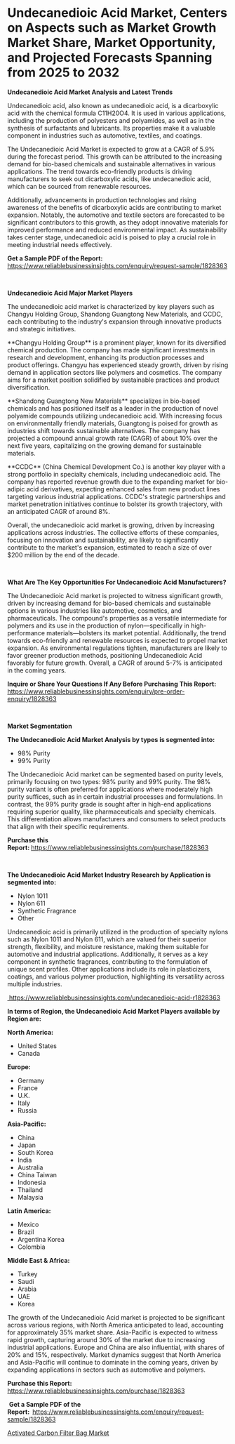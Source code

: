 <p><h1>Undecanedioic Acid Market, Centers on Aspects such as Market Growth Market Share, Market Opportunity, and Projected Forecasts Spanning from 2025 to 2032</h1></p><p><strong>Undecanedioic Acid Market Analysis and Latest Trends</strong></p>
<p><p>Undecanedioic acid, also known as undecanedioic acid, is a dicarboxylic acid with the chemical formula C11H20O4. It is used in various applications, including the production of polyesters and polyamides, as well as in the synthesis of surfactants and lubricants. Its properties make it a valuable component in industries such as automotive, textiles, and coatings.</p><p>The Undecanedioic Acid Market is expected to grow at a CAGR of 5.9% during the forecast period. This growth can be attributed to the increasing demand for bio-based chemicals and sustainable alternatives in various applications. The trend towards eco-friendly products is driving manufacturers to seek out dicarboxylic acids, like undecanedioic acid, which can be sourced from renewable resources.</p><p>Additionally, advancements in production technologies and rising awareness of the benefits of dicarboxylic acids are contributing to market expansion. Notably, the automotive and textile sectors are forecasted to be significant contributors to this growth, as they adopt innovative materials for improved performance and reduced environmental impact. As sustainability takes center stage, undecanedioic acid is poised to play a crucial role in meeting industrial needs effectively.</p></p>
<p><strong>Get a Sample PDF of the Report:&nbsp;</strong> <a href="https://www.reliablebusinessinsights.com/enquiry/request-sample/1828363?utm_campaign=3113&utm_medium=2&utm_source=Github&utm_content=ia&utm_term=01042025&utm_id=undecanedioic-acid">https://www.reliablebusinessinsights.com/enquiry/request-sample/1828363</a></p>
<p>&nbsp;</p>
<p><strong>Undecanedioic Acid Major Market Players</strong></p>
<p><p>The undecanedioic acid market is characterized by key players such as Changyu Holding Group, Shandong Guangtong New Materials, and CCDC, each contributing to the industry's expansion through innovative products and strategic initiatives.</p><p>**Changyu Holding Group** is a prominent player, known for its diversified chemical production. The company has made significant investments in research and development, enhancing its production processes and product offerings. Changyu has experienced steady growth, driven by rising demand in application sectors like polymers and cosmetics. The company aims for a market position solidified by sustainable practices and product diversification.</p><p>**Shandong Guangtong New Materials** specializes in bio-based chemicals and has positioned itself as a leader in the production of novel polyamide compounds utilizing undecanedioic acid. With increasing focus on environmentally friendly materials, Guangtong is poised for growth as industries shift towards sustainable alternatives. The company has projected a compound annual growth rate (CAGR) of about 10% over the next five years, capitalizing on the growing demand for sustainable materials.</p><p>**CCDC** (China Chemical Development Co.) is another key player with a strong portfolio in specialty chemicals, including undecanedioic acid. The company has reported revenue growth due to the expanding market for bio-adipic acid derivatives, expecting enhanced sales from new product lines targeting various industrial applications. CCDC's strategic partnerships and market penetration initiatives continue to bolster its growth trajectory, with an anticipated CAGR of around 8%.</p><p>Overall, the undecanedioic acid market is growing, driven by increasing applications across industries. The collective efforts of these companies, focusing on innovation and sustainability, are likely to significantly contribute to the market's expansion, estimated to reach a size of over $200 million by the end of the decade.</p></p>
<p>&nbsp;</p>
<p><strong>What Are The Key Opportunities For Undecanedioic Acid Manufacturers?</strong></p>
<p><p>The Undecanedioic Acid market is projected to witness significant growth, driven by increasing demand for bio-based chemicals and sustainable options in various industries like automotive, cosmetics, and pharmaceuticals. The compound's properties as a versatile intermediate for polymers and its use in the production of nylon—specifically in high-performance materials—bolsters its market potential. Additionally, the trend towards eco-friendly and renewable resources is expected to propel market expansion. As environmental regulations tighten, manufacturers are likely to favor greener production methods, positioning Undecanedioic Acid favorably for future growth. Overall, a CAGR of around 5-7% is anticipated in the coming years.</p></p>
<p><strong>Inquire or Share Your Questions If Any Before Purchasing This Report:</strong> <a href="https://www.reliablebusinessinsights.com/enquiry/pre-order-enquiry/1828363?utm_campaign=3113&utm_medium=2&utm_source=Github&utm_content=ia&utm_term=01042025&utm_id=undecanedioic-acid">https://www.reliablebusinessinsights.com/enquiry/pre-order-enquiry/1828363</a></p>
<p>&nbsp;</p>
<p><strong>Market Segmentation</strong></p>
<p><strong>The Undecanedioic Acid Market Analysis by types is segmented into:</strong></p>
<p><ul><li>98% Purity</li><li>99% Purity</li></ul></p>
<p><p>The Undecanedioic Acid market can be segmented based on purity levels, primarily focusing on two types: 98% purity and 99% purity. The 98% purity variant is often preferred for applications where moderately high purity suffices, such as in certain industrial processes and formulations. In contrast, the 99% purity grade is sought after in high-end applications requiring superior quality, like pharmaceuticals and specialty chemicals. This differentiation allows manufacturers and consumers to select products that align with their specific requirements.</p></p>
<p><strong>Purchase this Report:&nbsp;</strong><a href="https://www.reliablebusinessinsights.com/purchase/1828363?utm_campaign=3113&utm_medium=2&utm_source=Github&utm_content=ia&utm_term=01042025&utm_id=undecanedioic-acid">https://www.reliablebusinessinsights.com/purchase/1828363</a></p>
<p>&nbsp;</p>
<p><strong>The Undecanedioic Acid Market Industry Research by Application is segmented into:</strong></p>
<p><ul><li>Nylon 1011</li><li>Nylon 611</li><li>Synthetic Fragrance</li><li>Other</li></ul></p>
<p><p>Undecanedioic acid is primarily utilized in the production of specialty nylons such as Nylon 1011 and Nylon 611, which are valued for their superior strength, flexibility, and moisture resistance, making them suitable for automotive and industrial applications. Additionally, it serves as a key component in synthetic fragrances, contributing to the formulation of unique scent profiles. Other applications include its role in plasticizers, coatings, and various polymer production, highlighting its versatility across multiple industries.</p></p>
<p><a href="https://www.reliablebusinessinsights.com/undecanedioic-acid-r1828363?utm_campaign=3113&utm_medium=2&utm_source=Github&utm_content=ia&utm_term=01042025&utm_id=undecanedioic-acid">&nbsp;https://www.reliablebusinessinsights.com/undecanedioic-acid-r1828363</a></p>
<p><strong>In terms of Region, the Undecanedioic Acid Market Players available by Region are:</strong></p>
<p>
    <p> <strong> North America: </strong>
        <ul>
            <li>United States</li>
            <li>Canada</li>
        </ul>
        </p> 
    <p> <strong> Europe: </strong>
        <ul>
            <li>Germany</li>
            <li>France</li>
            <li>U.K.</li>
            <li>Italy</li>
            <li>Russia</li>
        </ul>
        </p> 
    <p> <strong> Asia-Pacific: </strong>
        <ul>
            <li>China</li>
            <li>Japan</li>
            <li>South Korea</li>
            <li>India</li>
            <li>Australia</li>
            <li>China Taiwan</li>
            <li>Indonesia</li>
            <li>Thailand</li>
            <li>Malaysia</li>
        </ul>
        </p> 
    <p> <strong> Latin America: </strong>
        <ul>
            <li>Mexico</li>
            <li>Brazil</li>
            <li>Argentina Korea</li>
            <li>Colombia</li>
        </ul>
        </p> 
    <p> <strong> Middle East & Africa: </strong>
        <ul>
            <li>Turkey</li>
            <li>Saudi</li>
            <li>Arabia</li>
            <li>UAE</li>
            <li>Korea</li>
        </ul>
    </p>
    </p>
<p><p>The growth of the Undecanedioic Acid market is projected to be significant across various regions, with North America anticipated to lead, accounting for approximately 35% market share. Asia-Pacific is expected to witness rapid growth, capturing around 30% of the market due to increasing industrial applications. Europe and China are also influential, with shares of 20% and 15%, respectively. Market dynamics suggest that North America and Asia-Pacific will continue to dominate in the coming years, driven by expanding applications in sectors such as automotive and polymers.</p></p>
<p><strong>Purchase this Report: </strong><a href="https://www.reliablebusinessinsights.com/purchase/1828363?utm_campaign=3113&utm_medium=2&utm_source=Github&utm_content=ia&utm_term=01042025&utm_id=undecanedioic-acid">https://www.reliablebusinessinsights.com/purchase/1828363</a></p>
<p>&nbsp;<strong>Get a Sample PDF of the Report:&nbsp;&nbsp;</strong><a href="https://www.reliablebusinessinsights.com/enquiry/request-sample/1828363?utm_campaign=3113&utm_medium=2&utm_source=Github&utm_content=ia&utm_term=01042025&utm_id=undecanedioic-acid">https://www.reliablebusinessinsights.com/enquiry/request-sample/1828363</a></p>
<p><strong></strong></p>
<p><p><a href="https://github.com/donkalucine10/Market-Research-Report-List-1/blob/main/activated-carbon-filter-bag-market.md?utm_campaign=3113&utm_medium=2&utm_source=Github&utm_content=ia&utm_term=01042025&utm_id=undecanedioic-acid">Activated Carbon Filter Bag Market</a></p></p>